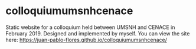 # colloquiumumsnhcenace

Static website for a colloquium held between UMSNH and CENACE in February 2019. Designed and implemented by myself. You can view the site here: https://juan-pablo-flores.github.io/colloquiumumsnhcenace/
